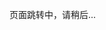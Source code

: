 <!-- script language="javascript" type="text/javascript">
 setTimeout("javascript:location.href='http://baidu.com'",1000);
</script -->
<style type="text/css">
h1 {display: none;}
</style>
页面跳转中，请稍后...
